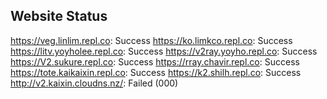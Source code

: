 ## Website Status
https://veg.linlim.repl.co: Success
https://ko.limkco.repl.co: Success
https://litv.yoyholee.repl.co: Success
https://v2ray.yoyho.repl.co: Success
https://V2.sukure.repl.co: Success
https://rray.chavir.repl.co: Success
https://tote.kaikaixin.repl.co: Success
https://k2.shilh.repl.co: Success
http://v2.kaixin.cloudns.nz/: Failed (000)
